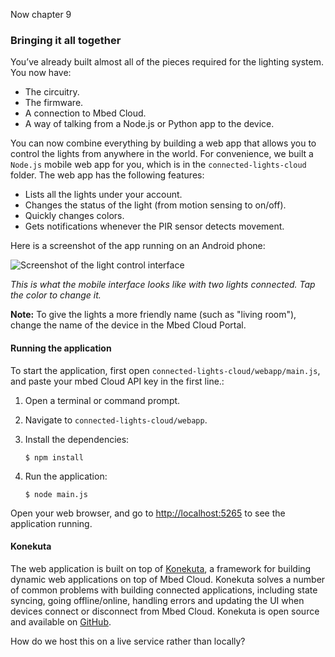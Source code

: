 Now chapter 9

### Bringing it all together

You’ve already built almost all of the pieces required for the lighting system. You now have:

* The circuitry.
* The firmware.
* A connection to Mbed Cloud.
* A way of talking from a Node.js or Python app to the device.

You can now combine everything by building a web app that allows you to control the lights from anywhere in the world. For convenience, we built a `Node.js` mobile web app for you, which is in the `connected-lights-cloud` folder. The web app has the following features:

* Lists all the lights under your account.
* Changes the status of the light (from motion sensing to on/off).
* Quickly changes colors.
* Gets notifications whenever the PIR sensor detects movement.

Here is a screenshot of the app running on an Android phone:

![Screenshot of the light control interface](https://s3-us-west-2.amazonaws.com/cloud-docs-images/lights15.png)

*This is what the mobile interface looks like with two lights connected. Tap the color to change it.*

<span class="notes">**Note:** To give the lights a more friendly name (such as "living room"), change the name of the device in the Mbed Cloud Portal.</span>

#### Running the application

To start the application, first open `connected-lights-cloud/webapp/main.js`, and paste your mbed Cloud API key in the first line.:

1. Open a terminal or command prompt.
1. Navigate to `connected-lights-cloud/webapp`.
1. Install the dependencies:

    ```
    $ npm install
    ```

1. Run the application:

    ```
    $ node main.js
    ```

Open your web browser, and go to [http://localhost:5265](http://localhost:5265) to see the application running.

#### Konekuta

The web application is built on top of [Konekuta](https://github.com/armmbed/konekuta/tree/cloud), a framework for building dynamic web applications on top of Mbed Cloud. Konekuta solves a number of common problems with building connected applications, including state syncing, going offline/online, handling errors and updating the UI when devices connect or disconnect from Mbed Cloud. Konekuta is open source and available on [GitHub](https://github.com/armmbed/konekuta/tree/cloud).


How do we host this on a live service rather than locally?
